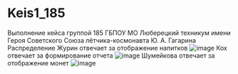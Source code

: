 # Keis1_185
Выполнение кейса группой 185  ГБПОУ МО Люберецкий техникум имени Героя Советского Союза лётчика-космонавта Ю. А. Гагарина
Распределение
Журин отвечает за отображение напитков 
![image](https://user-images.githubusercontent.com/52165649/152632641-92c70295-6d07-4f5f-9f4e-47f7a36381dd.png)
Кох отвечает за формирование отчета 
![image](https://user-images.githubusercontent.com/52165649/152632652-550a3198-671b-4afb-99f9-e44054331ca1.png)
Шумейкова отвечает за отображение монет
![image](https://user-images.githubusercontent.com/52165649/152632663-1fa08df1-3baf-4121-944b-61463cd2d714.png)
